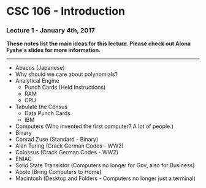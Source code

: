 # CSC 106 - Introduction

### Lecture 1 - January 4th, 2017

**These notes list the main ideas for this lecture. Please check out Alona Fyshe's slides for more information.**

---

* Abacus (Japanese)
* Why should we care about polynomials?
* Analytical Engine
    * Punch Cards (Held Instructions)
    * RAM 
    * CPU
* Tabulate the Census
    * Data Punch Cards
    * IBM
* Computers (Who invented the first computer? A lot of people.)
* Binary 
* Conrad Zuse (Standard - Binary)
* Alan Turing (Crack German Codes - WW2)
* Colossus (Crack German Codes - WW2)
* ENIAC
* Solid State Transistor (Computers no longer for Gov, also for Business) 
* Apple (Bring Computers to Home)
* Macintosh (Desktop and Folders - Computers no longer just a terminal)
